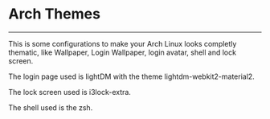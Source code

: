 # Arch Themes

---

This is some configurations to make your Arch Linux looks completly thematic, like Wallpaper, Login Wallpaper, login avatar, shell and lock screen.

The login page used is lightDM with the theme lightdm-webkit2-material2.

The lock screen used is i3lock-extra.

The shell used is the zsh.
